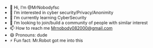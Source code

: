 - 👋 Hi, I’m @MrNobodyfsc
- 👀 I’m interested in cyber security/Privacy/Anonimity 
- 🌱 I’m currently learning CyberSecurity
- 💞️ I’m looking to join/build a community of people with similar interest
- 📫 How to reach me Mrnobody082000@gmail.com
- 😄 Pronouns: dude
- ⚡ Fun fact: Mr.Robot got me into this

<!---
MrNobodyfsc/MrNobodyfsc is a ✨ special ✨ repository because its `README.md` (this file) appears on your GitHub profile.
You can click the Preview link to take a look at your changes.
--->
